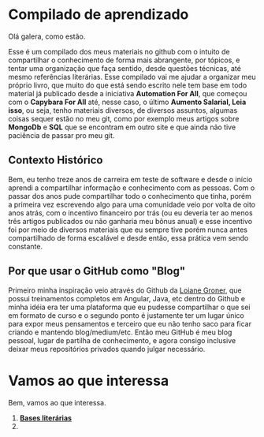 # Compilado de aprendizado 

Olá galera, como estão.

Esse é um compilado dos meus materiais no github com o intuito de compartilhar o conhecimento de forma mais abrangente, por tópicos, e tentar uma organização que faça sentido, desde questões técnicas, até mesmo referências literárias. Esse compilado vai me ajudar a organizar meu próprio livro, que muito do que está sendo escrito nele tem base em todo material já publicado desde a iniciativa **Automation For All**, que começou com o **Capybara For All** até, nesse caso, o último **Aumento Salarial, Leia isso**, ou seja, tenho materiais diversos, de diversos assuntos, algumas coisas sequer estão no meu git, como por exemplo meus artigos sobre **MongoDb** e **SQL** que se encontram em outro site e que ainda não tive paciência de passar pro meu git. 

## Contexto Histórico

Bem, eu tenho treze anos de carreira em teste de software e desde o início aprendi a compartilhar informação e conhecimento com as pessoas. Com o passar dos anos pude compartilhar todo o conhecimento que tinha, porém a primeira vez escrevendo algo para uma comunidade veio por volta de oito anos atrás, com o incentivo financeiro por trás (ou eu deveria ter ao menos três artigos publicados ou não ganharia meu bônus anual) e esse incentivo foi por meio de diversos materiais que eu sempre tive porém nunca antes compartilhado de forma escalável e desde então, essa prática vem sendo constante. 

## Por que usar o GitHub como "Blog"

Primeiro minha inspiração veio através do Github da [Loiane Groner](https://github.com/loiane), que possui treinamentos completos em Angular, Java, etc dentro do Github e minha idéia era ter uma plataforma que eu pudesse compartilhar o que sei em formato de curso e o segundo ponto é justamente ter um lugar único para expor meus pensamentos e terceiro que eu não tenho saco para ficar criando e mantendo blog/medium/etc. Então meu GitHub é meu blog pessoal, lugar de partilha de conhecimento, e agora consigo inclusive deixar meus repositórios privados quando julgar necessário.

# Vamos ao que interessa

Bem, vamos ao que interessa.

1. **[Bases literárias](https://github.com/thiagomarquessp/a-importancia-da-leitura-para-qas)**
2. 
